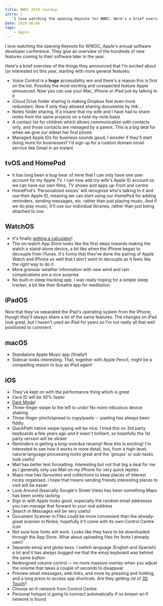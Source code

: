```yaml
---
title: WWDC 2019 roundup
intro: |
    I love watching the opening Keynote for WWDC. Here's a brief overview of the things they announced this year that I'm excited about or interested in.
date: 2019-06-06
tags:
    - Apple
---
```


I love watching the opening Keynote for WWDC, Apple's annual software developer conference. They give an overview of the hundreds of new features coming to their software later in the year.

Here's a brief overview of the things they announced that I'm excited about (or interested in) this year, starting with more general features:

- Voice Control is a **huge** accessibility win and there's a reason this is first on the list. Possibly the most exciting and unexpected feature Apple announced. Now you can use your Mac, iPhone or iPad just by talking to it
- iCloud Drive folder sharing is making Dropbox feel even more redundant. Now if only they allowed sharing documents by link…
- Notes folder sharing. It'a insane that my wife and I have had to share notes from the same projects on a note-by-note basis
- A contact list for children which allows communication with contacts only, and those contacts are managed by a parent. This is a big deal for when we give our eldest her first phone
- Managed Apple IDs for business sounds good; I wonder if they'll start doing more for businesses? I'd sign up for a custom domain email service like Gmail in an instant


## tvOS and HomePod

- It has long been a bug-bear of mine that I can only have one user account for my Apple TV. I can now add my wife's Apple ID account so we can have our own films, TV shows and apps up-front and centre
- HomePod's 'Personalized voices' will recognise who's talking to it and use their Apple ID, meaning we can start using our HomePod for adding reminders, sending messages, etc. rather than just playing music. And if we do play music, it'll use our individual libraries, rather than just being attached to one


## WatchOS

- It's finally [getting a calculator](https://d1rkccsb0jf1bk.cloudfront.net/products/99984413/main/casio1-1438243082-1392.jpg)!
- The on-watch App Store looks like the first steps towards making the watch a stand-alone device, a bit like when the iPhone began to decouple from iTunes. It's funny that they’ve done the pairing of Apple Watch and iPhone so well that I *don’t want* to decouple as it feels like the *right* way to do it
- More granular weather information with new wind and rain complications are a nice surprise
- No built-in sleep tracking app. I was really hoping for a simple sleep tracker, a bit like their Breathe app for meditation


## iPadOS

Nice that they've separated the iPad's operating system from the iPhone, though they'll always share a lot of the same features. The changes on iPad look great, but I haven't used an iPad for years so I'm not really all that well positioned to comment.


## macOS

- Standalone Apple Music app (finally!)
- Sidecar looks interesting. That, together with Apple Pencil, might be a compelling reason to buy an iPad again!


## iOS

- They've kept on with the performance thing which is great
- Face ID will be 30% faster
- [Dark Mode](/blog/i-cant-wait-for-dark-mode-on-ios)!
- Three-finger swipe to the left to undo! No more ridiculous device shaking
- Three-finger pinch/spread to copy/paste -- pasting has always been fiddly
- QuickPath native swipe-typing will be nice. I tried this on 3rd party keyboards a few years ago and it wasn't brilliant, so hopefully the 1st party version will be slicker
- Reminders is getting a long-overdue revamp! Now *this* is exciting! I'm interested to see how it works in more detail, but, from a high-level, natural language processing looks great and the 'groups' or sub-tasks look useful
- Mail has better text formatting. Interesting but not that big a deal for me as I generally only use Mail on my iPhone for very quick replies
- Maps now has favourites and collections to keep places of interest nicely organised. I hope that means sending friends interesting places to visit will be easier
- Look Around (basically Google's Street View) has been something Maps has been sorely lacking
- Sign in with Apple looks good, especially the random email addresses you can manage that forward to your real address
- Search in Messages will be very useful
- Document Scanner in Files could be more convenient than the already-great scanner in Notes; hopefully it'll come with its own Control Centre icon
- Not sure how fonts will work. Looks like they have to be downloaded through the App Store. What about uploading files for fonts I already own?
- Separate emoji and globe keys. I switch language (English and Spanish) a lot and it has always bugged me that the emoji keyboard was behind the same button
- Redesigned volume control -- no more massive overlay when you adjust the volume that takes a couple of seconds to disappear
- Preview email messages, web links, and more by pressing and holding, and a long press to access app shortcuts. Are they getting rid of [3D Touch](/blog/thoughts-on-3d-touch)?
- Choose wi-fi network from Control Centre
- Personal hotspot is going to connect automatically if no known wi-fi network is found
